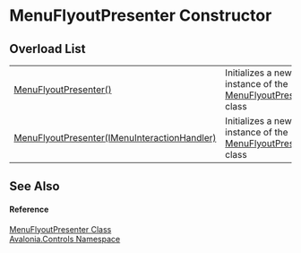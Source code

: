 # MenuFlyoutPresenter Constructor


## Overload List
<table>
<tr>
<td><a href="M_Avalonia_Controls_MenuFlyoutPresenter__ctor">MenuFlyoutPresenter()</a></td>
<td>Initializes a new instance of the <a href="T_Avalonia_Controls_MenuFlyoutPresenter">MenuFlyoutPresenter</a> class</td>
</tr>
<tr>
<td><a href="M_Avalonia_Controls_MenuFlyoutPresenter__ctor_1">MenuFlyoutPresenter(IMenuInteractionHandler)</a></td>
<td>Initializes a new instance of the <a href="T_Avalonia_Controls_MenuFlyoutPresenter">MenuFlyoutPresenter</a> class</td>
</tr>
</table>

## See Also


#### Reference
<a href="T_Avalonia_Controls_MenuFlyoutPresenter">MenuFlyoutPresenter Class</a>  
<a href="N_Avalonia_Controls">Avalonia.Controls Namespace</a>  
